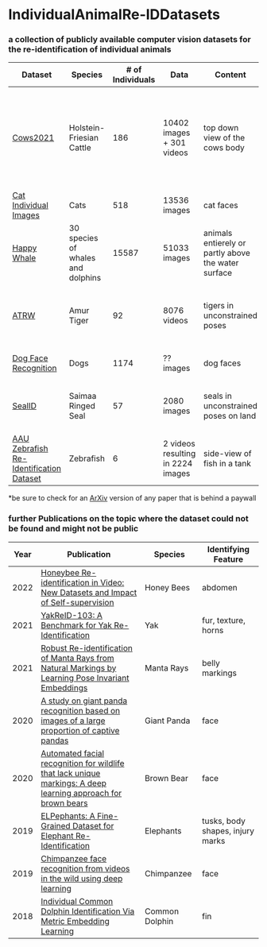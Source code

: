 # IndividualAnimalRe-IDDatasets
### a collection of publicly available computer vision datasets for the re-identification of individual animals

|Dataset|Species|# of Individuals|Data|Content|Identifying Feature|Labels|Corresponding Paper*|License|
|--------|--------|--------|--------|--------|--------|--------|--------|--------|
|[Cows2021](https://github.com/Wormgit/Cows2021)|Holstein-Friesian Cattle|186|10402 images + 301 videos|top down view of the cows body|coat pattern|oriented BB + identity + tracklet annotations|[Towards Self-Supervision for Video Identification of Individual Holstein-Friesian Cattle: The Cows2021 Dataset](https://www.researchgate.net/publication/351354662_Towards_Self-Supervision_for_Video_Identification_of_Individual_Holstein-Friesian_Cattle_The_Cows2021_Dataset)|CC BY-NC-SA 4.0|
|[Cat Individual Images](https://www.kaggle.com/datasets/timost1234/cat-individuals)|Cats|518|13536 images|cat faces|face|identity annotations|none found|CC BY 4.0|
|[Happy Whale](https://www.kaggle.com/code/chasset/sampling-happywhale/notebook)|30 species of whales and dolphins|15587|51033 images|animals entierely or partly above the water surface|fin, back|identity annotations|none found|Apache 2.0|
|[ATRW](https://www.kaggle.com/datasets/quadeer15sh/amur-tiger-reidentification)|Amur Tiger|92|8076 videos|tigers in unconstrained poses|coat pattern|BB + keypoint-based pose + identity annotations|[ATRW: A Benchmark for Amur Tiger Re-identification in the Wild](https://doi.org/10.1145/3394171.3413569)|CC BY-NC-SA 4.0|
|[Dog Face Recognition](https://www.kaggle.com/datasets/wutheringwang/dog-face-recognition)|Dogs|1174|?? images|dog faces|face|identity annotations|none found|CC0: Public Domain|
|[SealID](https://doi.org/10.23729/0f4a3296-3b10-40c8-9ad3-0cf00a5a4a53)|Saimaa Ringed Seal|57|2080 images|seals in unconstrained poses on land|pelage patterns|identity annotations|[SealID: Saimaa Ringed Seal Re-Identification Dataset](https://doi.org/10.3390/s22197602)|CC BY 4.0|
|[AAU Zebrafish Re-Identification Dataset](https://www.kaggle.com/datasets/aalborguniversity/aau-zebrafish-reid)|Zebrafish|6|2 videos resulting in 2224 images|side-view of fish in a tank|stripes, body pattern|BB + identity annotations|[Re-Identification of Zebrafish using Metric Learning](https://doi.org/10.1109/WACVW50321.2020.9096922)|CC BY 4.0|

*be sure to check for an [ArXiv](https://arxiv.org/) version of any paper that is behind a paywall

### further Publications on the topic where the dataset could not be found and might not be public

|Year|Publication|Species|Identifying Feature|
|--------|--------|--------|--------|
|2022|[Honeybee Re-identification in Video: New Datasets and Impact of Self-supervision](https://jachansantiago.com/assets/pdf/VISAPP.pdf)|Honey Bees|abdomen|
|2021|[YakReID-103: A Benchmark for Yak Re-Identification](https://doi.org/10.1109/IJCB52358.2021.9484341)|Yak|fur, texture, horns|
|2021|[Robust Re-identification of Manta Rays from Natural Markings by Learning Pose Invariant Embeddings](https://doi.org/10.1109/DICTA52665.2021.9647359)|Manta Rays|belly markings|
|2020|[A study on giant panda recognition based on images of a large proportion of captive pandas](https://doi.org/10.1002/ece3.6152)|Giant Panda|face|
|2020|[Automated facial recognition for wildlife that lack unique markings: A deep learning approach for brown bears](https://doi.org/10.1002/ece3.6840)|Brown Bear|face|
|2019|[ELPephants: A Fine-Grained Dataset for Elephant Re-Identification](https://doi.org/10.1109/ICCVW.2019.00035)|Elephants|tusks, body shapes, injury marks|
|2019|[Chimpanzee face recognition from videos in the wild using deep learning](https://doi.org/10.1126/sciadv.aaw0736)|Chimpanzee|face|
|2018|[Individual Common Dolphin Identification Via Metric Embedding Learning](https://doi.org/10.1109/IVCNZ.2018.8634778)|Common Dolphin|fin|
